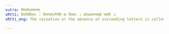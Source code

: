 ```yaml
---
sutra: विरामोऽवसानम्
vRtti: विरतिर्विरामः । विरम्यतेऽनेनेति वा विरामः । सोऽवसानसंज्ञो भवति ॥
vRtti_eng: The cessation or the absence of succeeding letters is called pause or _avasana_.

---
```

